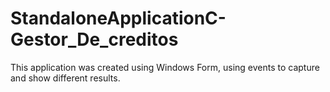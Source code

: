 # StandaloneApplicationC-Gestor_De_creditos
This application was created using Windows Form, using events to capture and show different results.
